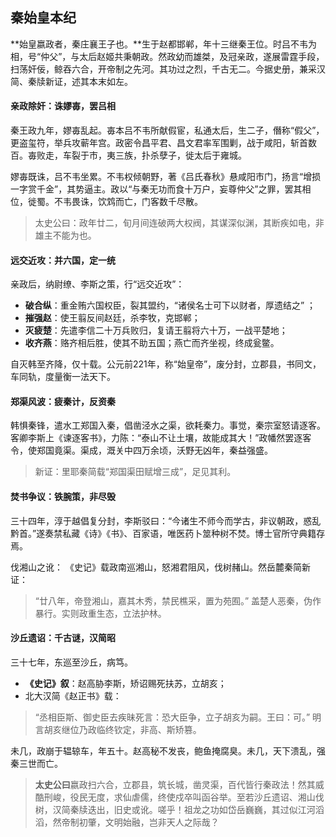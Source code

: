 ## 秦始皇本纪
**始皇嬴政者，秦庄襄王子也​​。**生于赵都邯郸，年十三继秦王位。时吕不韦为相，号“仲父”，与太后赵姬共秉朝政。然政幼而雄桀，及冠亲政，遂展雷霆手段，扫荡奸佞，鲸吞六合，开帝制之先河。其功过之烈，千古无二。今据史册，兼采汉简、秦牍新证，述其本末如左。

#### 亲政除奸：诛嫪毐，罢吕相​​

秦王政九年，嫪毐乱起。毐本吕不韦所献假宦，私通太后，生二子，僭称“假父”，更盗玺符，举兵攻蕲年宫。政密令昌平君、昌文君率军围剿，战于咸阳，斩首数百。毐败走，车裂于市，夷三族，扑杀孽子，徙太后于雍城。

嫪毐既诛，吕不韦坐累。不韦权倾朝野，著《吕氏春秋》悬咸阳市门，扬言“增损一字赏千金”，其势逼主。政以“与秦无功而食十万户，妄尊仲父”之罪，罢其相位，徙蜀。不韦畏诛，饮鸩而亡，门客数千尽散。

> 太史公曰​​：政年廿二，旬月间连破两大权阀，其谋深似渊，其断疾如电，非雄主不能为也。
>

#### 远交近攻：并六国，定一统​​

亲政后，纳尉缭、李斯之策，行“远交近攻”：

- **破合纵**：重金贿六国权臣，裂其盟约，“诸侯名士可下以财者，厚遗结之” ；
- **摧强赵**：使王翦反间赵廷，杀李牧，克邯郸；
- **灭疲楚**：先遣李信二十万兵败归，复请王翦将六十万，一战平楚地；
- **收齐燕**：赂齐相后胜，使其不助五国；燕亡而齐坐视，终成瓮鳖。

自灭韩至齐降，仅十载。公元前221年，称“始皇帝”，废分封，立郡县，书同文，车同轨，度量衡一法天下。

#### 郑渠风波：疲秦计，反资秦​​

韩惧秦锋，遣水工郑国入秦，倡凿泾水之渠，欲耗秦力。事觉，秦宗室怒请逐客。客卿李斯上《谏逐客书》，力陈：“泰山不让土壤，故能成其大！”政幡然罢逐客令，使郑国竟渠。渠成，溉关中四万余顷，沃野无凶年，秦益强盛。

> 新证​​：里耶秦简载“郑国渠田赋增三成”，足见其利。
>

#### 焚书争议：铁腕策，非尽毁​​

三十四年，淳于越倡复分封，李斯驳曰：“今诸生不师今而学古，非议朝政，惑乱黔首。”遂奏禁私藏《诗》《书》、百家语，唯医药卜筮种树不焚。博士官所守典籍存焉。

伐湘山之讹​​：
《史记》载政南巡湘山，怒湘君阻风，伐树赭山。然岳麓秦简新证：

> “廿八年，帝登湘山，嘉其木秀，禁民樵采，置为苑囿。”
> 盖楚人恶秦，伪作暴行。实则政重生态，立法护林。

#### 沙丘遗诏：千古谜，汉简昭​​

三十七年，东巡至沙丘，病笃。

- **《史记》叙**：赵高胁李斯，矫诏赐死扶苏，立胡亥；
- 北大汉简《赵正书》载：

> “丞相臣斯、御史臣去疾昧死言：恐大臣争，立子胡亥为嗣。王曰：可。”
> 明言胡亥继位乃政临终钦定，非高、斯矫篡。

未几，政崩于辒辌车，年五十。赵高秘不发丧，鲍鱼掩腐臭。未几，天下溃乱，强秦三世而亡。

> **太史公曰​​**
> 嬴政扫六合，立郡县，筑长城，凿灵渠，百代皆行秦政法！然其威酷刑峻，役民无度，求仙虐儒，终使戍卒叫函谷举。至若沙丘遗诏、湘山伐树，汉简秦牍迭出，旧史或讹。嗟乎！祖龙之功如岱岳巍巍，其过似江河滔滔，然帝制初肇，文明始融，岂非天人之际哉？